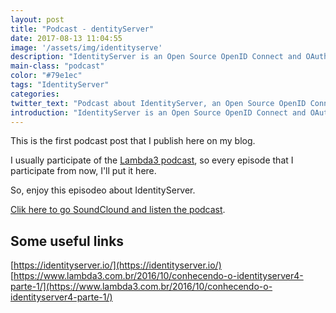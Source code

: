 ```yaml
---
layout: post
title: "Podcast - dentityServer"
date: 2017-08-13 11:04:55
image: '/assets/img/identityserve'
description: "IdentityServer is an Open Source OpenID Connect and OAuth 2.0 framework for .NET"
main-class: "podcast"
color: "#79e1ec"
tags: "IdentityServer"
categories:
twitter_text: "Podcast about IdentityServer, an Open Source OpenID Connect and OAuth 2.0 framework for .NET"
introduction: "IdentityServer is an Open Source OpenID Connect and OAuth 2.0 framework for .NET"
---
```


This is the first podcast post that I publish here on my blog.

I usually participate of the [Lambda3 podcast](https://www.lambda3.com.br/tag/podcast/), so every episode that I participate from now, I'll put it here.

So, enjoy this episodeo about IdentityServer.

[Clik here to go SoundClound and listen the podcast](https://soundcloud.com/lambdatres/56-identity-server).


## Some useful links
[https://identityserver.io/](https://identityserver.io/)  
[https://www.lambda3.com.br/2016/10/conhecendo-o-identityserver4-parte-1/](https://www.lambda3.com.br/2016/10/conhecendo-o-identityserver4-parte-1/)